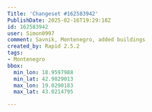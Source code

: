 ```yaml
---
Title: 'Changeset #162583942'
PublishDate: 2025-02-16T19:29:18Z
id: 162583942
user: Simon0997
comment: Savnik, Montenegro, added buildings
created_by: Rapid 2.5.2
tags:
- Montenegro
bbox:
  min_lon: 18.9597988
  min_lat: 42.9829013
  max_lon: 19.0290183
  max_lat: 43.0214795

---
```

